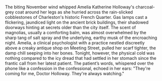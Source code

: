 The biting November wind whipped Amelia Katherine Holloway's charcoal-grey coat around her legs as she hurried across the rain-slicked cobblestones of Charleston's historic French Quarter.  Gas lamps cast a flickering, jaundiced light on the ancient brick buildings, their shadowed doorways hinting at secrets older than the city itself.  The scent of magnolias, usually a comforting balm, was almost overwhelmed by the sharp tang of salt spray and the underlying, earthy musk of the encroaching night. Amelia, a clinical psychologist with a practice nestled discreetly above a creaky antique shop on Meeting Street, pulled her scarf tighter, the damp chill seeping into her bones.  Tonight, however, the physical cold was nothing compared to the icy dread that had settled in her stomach since the frantic call from her latest patient.  The patient’s words, whispered over the phone like a confession in the confessional, echoed in her ears:  "They're coming for me, Doctor Holloway.  They're always watching."
